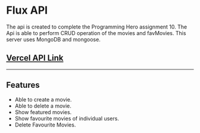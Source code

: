 # Flux API

The api is created to complete the Programming Hero assignment 10. The Api is able to perform CRUD operation of the movies and favMovies. This server uses MongoDB and mongoose.

## [Vercel API Link](https://b10-a10-server-side-adnansyed101.vercel.app/)

---

## Features

- Able to create a movie.
- Able to delete a movie.
- Show featured movies.
- Show favourite movies of individual users.
- Delete Favourite Movies.
